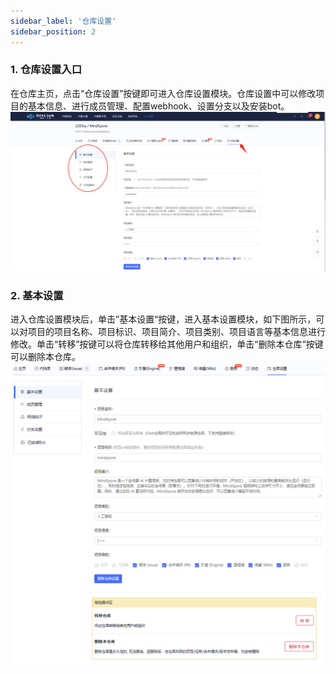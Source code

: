```yaml
---
sidebar_label: '仓库设置'     
sidebar_position: 2     
---
```

### **1. 仓库设置入口**
在仓库主页，点击“仓库设置”按键即可进入仓库设置模块。仓库设置中可以修改项目的基本信息、进行成员管理、配置webhook、设置分支以及安装bot。
![](../../static/img/代码库管理/仓库设置/仓库设置.png)<br/>

### **2. 基本设置**
进入仓库设置模块后，单击”基本设置“按键，进入基本设置模块，如下图所示，可以对项目的项目名称、项目标识、项目简介、项目类别、项目语言等基本信息进行修改。单击“转移”按键可以将仓库转移给其他用户和组织，单击“删除本仓库“按键可以删除本仓库。
![](../../static/img/代码库管理/仓库设置/基本设置.png)<br/>